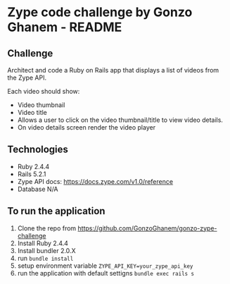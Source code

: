 # Zype code challenge by Gonzo Ghanem - README

## Challenge

Architect and code a Ruby on Rails app that displays a list of videos from the Zype API.

Each video should show:
* Video thumbnail
* Video title
* Allows a user to click on the video thumbnail/title to view video details.
* On video details screen render the video player

## Technologies

* Ruby 2.4.4
* Rails 5.2.1
* Zype API docs: https://docs.zype.com/v1.0/reference
* Database N/A

## To run the application

1. Clone the repo from https://github.com/GonzoGhanem/gonzo-zype-challenge
2. Install Ruby 2.4.4
3. Install bundler 2.0.X
4. run `bundle install`
5. setup environment variable `ZYPE_API_KEY=your_zype_api_key`
6. run the application with default settigns `bundle exec rails s`